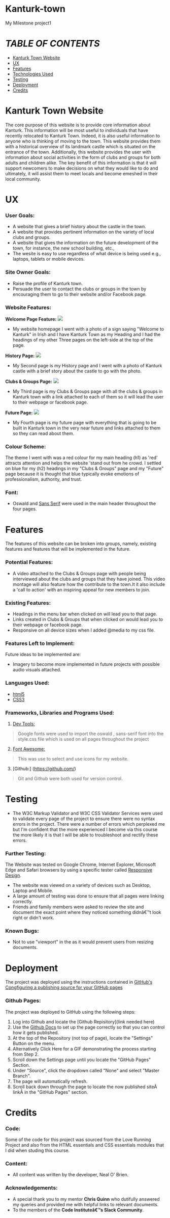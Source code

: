 # Kanturk-town

My Milestone project1

# *TABLE OF CONTENTS*
* [Kanturk Town Website](#KanturkTownWebsite)
* [UX](#UX)
* [Features](#Features)
* [Technologies Used](#TechnologiesUsed)
* [Testing](#Testing)
* [Deployment](#Deployment)
* [Credits](#Credits)

# Kanturk Town Website

The core purpose of this website is to provide core information about Kanturk. This information will be most useful to individuals that have recently relocated to Kanturk Town. Indeed, it is also useful information to anyone who is thinking of moving to the town. This website provides them with a historical overview of its landmark castle which is situated on the entrance of the town. Additionally, this website provides the user with information about social activities in the form of clubs and groups for both adults and children alike. The key benefit of this information is that it will support newcomers to make decisions on what they would like to do and ultimately, it will assist them to meet locals and become emeshed in their local community. 

# UX

### **User Goals:**
* A website that gives a brief history about the castle in the town.
* A website that provides pertinent information on the variety of local clubs and groups.
* A website that gives the information on the future development of the town, for instance, the new school building, etc.,
* The wesite is easy to use regardless of what device is being used e.g., laptops, tablets or mobile devices.

### **Site Owner Goals:**
* Raise the profile of Kanturk town.
* Persuade the user to contact the clubs or groups in the town by encouraging them to go to their website
 and/or Facebook page.

### **Website Features:**

**Welcome Page Feature:**
<img src="https://github.com/nealrocks/Kanturk-town/blob/aef50c108d722b9c5e15409939a810267029f8f3/assets/images/Kanturk-website-Homepage.JPG">

* My website homepage I went with a photo of a sign saying "Welcome to Kanturk" in Irish and I have Kanturk
  Town as my Heading and I had the headings of my other Three pages on the left-side at the top of the page. 

**History Page:**
<img src="https://github.com/nealrocks/Kanturk-town/blob/aef50c108d722b9c5e15409939a810267029f8f3/assets/images/Kanturk-website-History.JPG">

* My Second page is my History page and I went with a photo of Kanturk castle with a brief story about the
  castle to go with the photo.

**Clubs & Groups Page:**
<img src="https://github.com/nealrocks/Kanturk-town/blob/aef50c108d722b9c5e15409939a810267029f8f3/assets/images/Kanturk-website-Clubs.JPG">
* My Third page is my Clubs & Groups page with all the clubs & groups in Kanturk town with a link attached to
  each of them so it will lead the user to their webpage or facebook page. 

**Future Page:**
<img src="https://github.com/nealrocks/Kanturk-town/blob/aef50c108d722b9c5e15409939a810267029f8f3/assets/images/Kanturk-website-future.JPG">

* My Fourth page is my future page with everything that is going to be built in Kanturk town in the very near future and links attached to them so they can read about them.

### **Colour Scheme:**
The theme I went with was a red colour for my main heading (h1) as 'red' attracts attention and helps the website 'stand out from he crowd. I settled on blue for my (h2) headings in my "Clubs & Groups" page and my "Future" page because it is thought that blue typically evoke emotions of professionalism, authority, and trust.

### **Font:** 
* Oswald and [Sans Serif](https://fonts.google.com/?category=Sans+Serif) were used in the main header 
  throughout the four pages.


# Features

The features of this website can be broken into groups, namely, existing 
features and features that will be implemented in the future. 

### **Potential Features:**
* A video attached to the Clubs & Groups page with people being interviewed about the clubs and groups that they have joined. This video montage will also feature how the contribute to the town.It it also include a 'call to action' with an inspiring appeal for new members to join.


### **Existing Features:**
* Headings in the menu bar when clicked on will lead you to that page.
* Links created in Clubs & Groups that when clicked on would lead you to their webpage or facebook page. 
* Responsive on all device sizes when I added @media to my css file.

### **Features Left to Implement:**
Future ideas to be implemented are:
* Imagery to become more implemented in future projects with possible audio visuals attached.

### **Languages Used:**
* [html5](https://www.techradar.com/news/internet/web/html5-what-is-it-1047393)
* [CSS3](https://www.tutorialspoint.com/css/css3_tutorial.htm)

### **Frameworks, Libraries and Programs Used:**
1. [Dev Tools:](https://dev.tools.com/)
> Google fonts were used to import the oswald , sans-serif font into the style.css file which is used on all 
pages throughout the project
2. [Font Awesome:](https://fontawesome.com/icons?d=gallery&m=free)
> This was use to select and use icons for my website.
3. [Github:] (https://github.com/)
> Git and Github were both used for version control.

# Testing

* The W3C Markup Validator and W3C CSS Validator Services were used to validate every page of the project to ensure there were no syntax errors in the project. There were a number of errors which perplexed me but I'm confident that the more experienced I become via this course the more likely it is that I will be able to troubleshoot and rectify these errors. 

### **Further Testing:**
The Website was tested on Google Chrome, Internet Explorer, Microsoft Edge and Safari browsers by using a specific tester called 
[Responsive Design](http://ami.responsivedesign.is/).

* The website was viewed on a variety of devices such as Desktop, Laptop and  Mobile.
* A large amount of testing was done to ensure that all pages were linking correctly.
* Friends and family members were asked to review the site and document the exact point where they noticed 
something didnâ€™t look right or didn't work.  

### **Known Bugs:**
* Not to use "viewport" in the <meta name> as it would prevent users from resizing documents.

# Deployment
The project was deployed using the instructions contained in [GitHub's Congfiguring a publishing source for your GitHub pages](https://docs.github.com/en/github/working-with-github-pages/configuring-a-publishing-source-for-your-github-pages-site)


### **Github Pages:**
The project was deployed to GitHub using the following steps:

1. Log into Github and locate the [Github Repisitory](link needed here)
2. Use the [Github Docs](https://docs.github.com/en/github/working-with-github-pages/configuring-a-publishing-source-for-your-github-pages-site) to set up the page correctly so that you can control how it gets published.
3. At the top of the Repository (not top of page), locate the "Settings" Button on the menu.
4. Alternatively Click Here for a GIF demonstrating the process starting from Step 2.
5. Scroll down the Settings page until you locate the "GitHub Pages" Section.
6. Under "Source", click the dropdown called "None" and select "Master Branch".
7. The page will automatically refresh.
8. Scroll back down through the page to locate the now published siteÂ linkÂ in the "GitHub Pages" section.


# Credits
	 
### **Code:**
Some of the code for this project was sourced from the Love Running Project and also from the HTML essentials and CSS essentials modules that I did when studing this course.
	
### **Content:**
* All content was written by the developer, Neal O' Brien. 
 
### **Acknowledgements:**
- A special thank you to my mentor **Chris Quinn**  who dutifully answered my queries and provided me with helpful links to relevant documents.
- To the members of the **Code Instituteâ€™s Slack Community**.